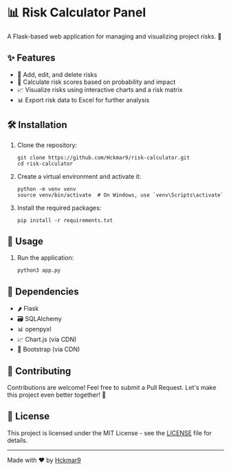 # 📊 Risk Calculator Panel

A Flask-based web application for managing and visualizing project risks. 🚀

## ✨ Features

- 📝 Add, edit, and delete risks
- 🧮 Calculate risk scores based on probability and impact
- 📈 Visualize risks using interactive charts and a risk matrix
- 📊 Export risk data to Excel for further analysis

## 🛠️ Installation

1. Clone the repository:

   ```
   git clone https://github.com/Hckmar9/risk-calculator.git
   cd risk-calculator
   ```

2. Create a virtual environment and activate it:

   ```
   python -m venv venv
   source venv/bin/activate  # On Windows, use `venv\Scripts\activate`
   ```

3. Install the required packages:
   ```
   pip install -r requirements.txt
   ```

## 🚀 Usage

1. Run the application:

   ```
   python3 app.py
   ```

## 🔧 Dependencies

- 🌶️ Flask
- 🗃️ SQLAlchemy
- 📊 openpyxl
- 📈 Chart.js (via CDN)
- 🎨 Bootstrap (via CDN)

## 🤝 Contributing

Contributions are welcome! Feel free to submit a Pull Request. Let's make this project even better together! 💪

## 📄 License

This project is licensed under the MIT License - see the [LICENSE](LICENSE) file for details.

---

Made with ❤️ by [Hckmar9](https://github.com/Hckmar9)
